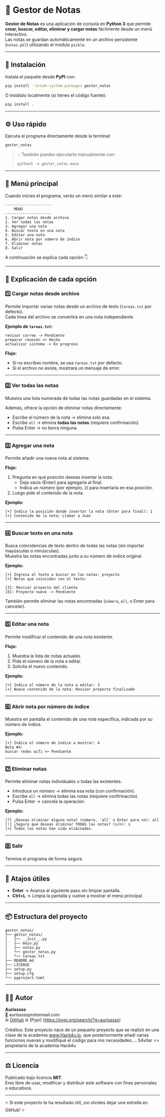 # 📝 Gestor de Notas

**Gestor de Notas** es una aplicación de consola en **Python 3** que permite **crear, buscar, editar, eliminar y cargar notas** fácilmente desde un menú interactivo.  
Las notas se guardan automáticamente en un archivo persistente (`notas.pkl`) utilizando el módulo `pickle`.

---

## 🚀 Instalación

Instala el paquete desde **PyPI** con:

```bash
pip install --break-system-packages gestor_notas
```

O instálalo localmente (si tienes el código fuente):

```bash
pip install .
```

---

## ⚙️ Uso rápido

Ejecuta el programa directamente desde la terminal:

```bash
gestor_notas
```

> 💡 También puedes ejecutarlo manualmente con:
> ```bash
> python3 -m gestor_notas.main
> ```

---

## 📖 Menú principal

Cuando inicies el programa, verás un menú similar a este:

```
---------------------
	MENÚ
---------------------
1. Cargar notas desde archivo
2. Ver todas las notas
3. Agregar una nota
4. Buscar texto en una nota
5. Editar una nota
6. Abrir nota por número de índice
7. Eliminar notas
8. Salir
```

A continuación se explica cada opción 👇

---

## 🧩 Explicación de cada opción

### 1️⃣ Cargar notas desde archivo
Permite importar varias notas desde un archivo de texto (`tareas.txt` por defecto).  
Cada línea del archivo se convertirá en una nota independiente.

**Ejemplo de `tareas.txt`:**
```
revisar correo -> Pendiente
preparar reunión >> Hecho
actualizar sistema -> En progreso
```

**Flujo:**
- Si no escribes nombre, se usa `tareas.txt` por defecto.  
- Si el archivo no existe, mostrará un mensaje de error.

---

### 2️⃣ Ver todas las notas
Muestra una lista numerada de todas las notas guardadas en el sistema.

Además, ofrece la opción de eliminar notas directamente:
- Escribe el número de la nota → elimina solo esa.  
- Escribe `all` → elimina **todas las notas** (requiere confirmación).  
- Pulsa Enter → no borra ninguna.

---

### 3️⃣ Agregar una nota
Permite añadir una nueva nota al sistema.

**Flujo:**
1. Pregunta en qué posición deseas insertar la nota:
   - Deja vacío (Enter) para agregarla al final.
   - Indica un número (por ejemplo, `2`) para insertarla en esa posición.
2. Luego pide el contenido de la nota.

**Ejemplo:**
```
[+] Indica la posición donde insertar la nota (Enter para final): 1
[+] Contenido de la nota: Llamar a Juan
```

---

### 4️⃣ Buscar texto en una nota
Busca coincidencias de texto dentro de todas las notas (sin importar mayúsculas o minúsculas).  
Muestra las notas encontradas junto a su número de índice original.

**Ejemplo:**
```
[+] Ingresa el texto a buscar en las notas: proyecto
[+] Notas que coinciden con el texto:

[3]: Revisar proyecto del cliente
[8]: Proyecto nuevo -> Pendiente
```

También permite eliminar las notas encontradas (`número`, `all`, o Enter para cancelar).

---

### 5️⃣ Editar una nota
Permite modificar el contenido de una nota existente.

**Flujo:**
1. Muestra la lista de notas actuales.  
2. Pide el número de la nota a editar.  
3. Solicita el nuevo contenido.

**Ejemplo:**
```
[+] Indica el número de la nota a editar: 3
[+] Nuevo contenido de la nota: Revisar proyecto finalizado
```

---

### 6️⃣ Abrir nota por número de índice
Muestra en pantalla el contenido de una nota específica, indicada por su número de índice.

**Ejemplo:**
```
[+] Indica el número de índice a mostrar: 4
Nota #4:
buscar redes wifi >> Pendiente
```

---

### 7️⃣ Eliminar notas
Permite eliminar notas individuales o todas las existentes.

- Introduce un número → elimina esa nota (con confirmación).
- Escribe `all` → elimina todas las notas (requiere confirmación).
- Pulsa Enter → cancela la operación.

**Ejemplo:**
```
[?] ¿Deseas eliminar alguna nota? (número, 'all' o Enter para no): all
[!] ¿Seguro que deseas eliminar TODAS las notas? (s/n): s
[+] Todas las notas han sido eliminadas.
```

---

### 8️⃣ Salir
Termina el programa de forma segura.

---

## 🧠 Atajos útiles

- **Enter** → Avanza al siguiente paso sin limpiar pantalla.  
- **Ctrl+L** → Limpia la pantalla y vuelve a mostrar el menú principal.

---

## 📦 Estructura del proyecto

```
gestor_notas/
├── gestor_notas/
│   ├── __init__.py
│   ├── main.py
│   ├── notas.py
│   └── gestor_notas.py
│   └── tareas.txt
├── README.md
├── LICENSE
├── setup.py
├── setup.cfg
└── pyproject.toml
```

---

## 🧑‍💻 Autor

**Aurisssss**  
📧 aurisssssprotonmail.com  
🌐 [GitHub](https://github.com/aurisssss)
🌐 [Pypi] (https://pypi.org/search/?q=aurisssss)

Créditos:
Este proyecto nace de un pequeño proyecto que se realizó en una clase de la academia www.Hack4u.io, que posteriormente añadí varias funciones nuevas y modifiqué el codigo para mis necesidades...:
    S4vitar >> propietario de la academia Hack4u

---

## ⚖️ Licencia

Publicado bajo licencia **MIT**.  
Eres libre de usar, modificar y distribuir este software con fines personales o educativos.

---

⭐ Si este proyecto te ha resultado útil, ¡no olvides dejar una estrella en GitHub! ⭐

